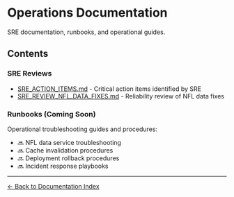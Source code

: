 # Operations Documentation

SRE documentation, runbooks, and operational guides.

## Contents

### SRE Reviews
- [SRE_ACTION_ITEMS.md](./SRE_ACTION_ITEMS.md) - Critical action items identified by SRE
- [SRE_REVIEW_NFL_DATA_FIXES.md](./SRE_REVIEW_NFL_DATA_FIXES.md) - Reliability review of NFL data fixes

### Runbooks (Coming Soon)
Operational troubleshooting guides and procedures:
- 🔜 NFL data service troubleshooting
- 🔜 Cache invalidation procedures
- 🔜 Deployment rollback procedures
- 🔜 Incident response playbooks

---

[← Back to Documentation Index](../README.md)
